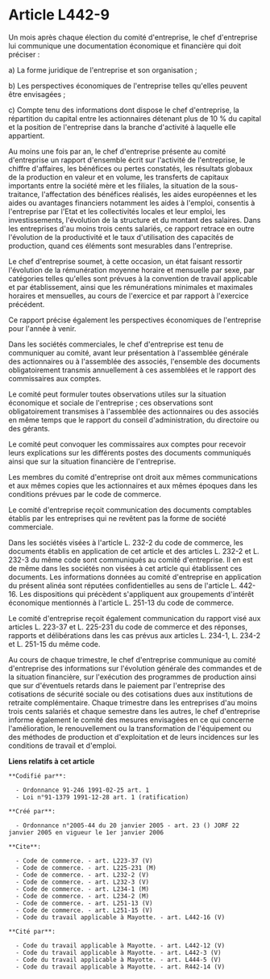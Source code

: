 # Article L442-9

Un mois après chaque élection du comité d'entreprise, le chef d'entreprise lui communique une documentation économique et
financière qui doit préciser :

a) La forme juridique de l'entreprise et son organisation ;

b) Les perspectives économiques de l'entreprise telles qu'elles peuvent être envisagées ;

c) Compte tenu des informations dont dispose le chef d'entreprise, la répartition du capital entre les actionnaires détenant
plus de 10 % du capital et la position de l'entreprise dans la branche d'activité à laquelle elle appartient.

Au moins une fois par an, le chef d'entreprise présente au comité d'entreprise un rapport d'ensemble écrit sur l'activité de
l'entreprise, le chiffre d'affaires, les bénéfices ou pertes constatés, les résultats globaux de la production en valeur et
en volume, les transferts de capitaux importants entre la société mère et les filiales, la situation de la sous-traitance,
l'affectation des bénéfices réalisés, les aides européennes et les aides ou avantages financiers notamment les aides à
l'emploi, consentis à l'entreprise par l'Etat et les collectivités locales et leur emploi, les investissements, l'évolution
de la structure et du montant des salaires. Dans les entreprises d'au moins trois cents salariés, ce rapport retrace en outre
l'évolution de la productivité et le taux d'utilisation des capacités de production, quand ces éléments sont mesurables dans
l'entreprise.

Le chef d'entreprise soumet, à cette occasion, un état faisant ressortir l'évolution de la rémunération moyenne horaire et
mensuelle par sexe, par catégories telles qu'elles sont prévues à la convention de travail applicable et par établissement,
ainsi que les rémunérations minimales et maximales horaires et mensuelles, au cours de l'exercice et par rapport à l'exercice
précédent.

Ce rapport précise également les perspectives économiques de l'entreprise pour l'année à venir.

Dans les sociétés commerciales, le chef d'entreprise est tenu de communiquer au comité, avant leur présentation à l'assemblée
générale des actionnaires ou à l'assemblée des associés, l'ensemble des documents obligatoirement transmis annuellement à ces
assemblées et le rapport des commissaires aux comptes.

Le comité peut formuler toutes observations utiles sur la situation économique et sociale de l'entreprise ; ces observations
sont obligatoirement transmises à l'assemblée des actionnaires ou des associés en même temps que le rapport du conseil
d'administration, du directoire ou des gérants.

Le comité peut convoquer les commissaires aux comptes pour recevoir leurs explications sur les différents postes des
documents communiqués ainsi que sur la situation financière de l'entreprise.

Les membres du comité d'entreprise ont droit aux mêmes communications et aux mêmes copies que les actionnaires et aux mêmes
époques dans les conditions prévues par le code de commerce.

Le comité d'entreprise reçoit communication des documents comptables établis par les entreprises qui ne revêtent pas la forme
de société commerciale.

Dans les sociétés visées à l'article L. 232-2 du code de commerce, les documents établis en application de cet article et des
articles L. 232-2 et L. 232-3 du même code sont communiqués au comité d'entreprise. Il en est de même dans les sociétés non
visées à cet article qui établissent ces documents. Les informations données au comité d'entreprise en application du présent
alinéa sont réputées confidentielles au sens de l'article L. 442-16. Les dispositions qui précèdent s'appliquent aux
groupements d'intérêt économique mentionnés à l'article L. 251-13 du code de commerce.

Le comité d'entreprise reçoit également communication du rapport visé aux articles L. 223-37 et L. 225-231 du code de
commerce et des réponses, rapports et délibérations dans les cas prévus aux articles L. 234-1, L. 234-2 et L. 251-15 du même
code.

Au cours de chaque trimestre, le chef d'entreprise communique au comité d'entreprise des informations sur l'évolution
générale des commandes et de la situation financière, sur l'exécution des programmes de production ainsi que sur d'éventuels
retards dans le paiement par l'entreprise des cotisations de sécurité sociale ou des cotisations dues aux institutions de
retraite complémentaire. Chaque trimestre dans les entreprises d'au moins trois cents salariés et chaque semestre dans les
autres, le chef d'entreprise informe également le comité des mesures envisagées en ce qui concerne l'amélioration, le
renouvellement ou la transformation de l'équipement ou des méthodes de production et d'exploitation et de leurs incidences
sur les conditions de travail et d'emploi.

**Liens relatifs à cet article**

	**Codifié par**:

	  - Ordonnance 91-246 1991-02-25 art. 1
	  - Loi n°91-1379 1991-12-28 art. 1 (ratification)

	**Créé par**:

	  - Ordonnance n°2005-44 du 20 janvier 2005 - art. 23 () JORF 22 janvier 2005 en vigueur le 1er janvier 2006

	**Cite**:

	  - Code de commerce. - art. L223-37 (V)
	  - Code de commerce. - art. L225-231 (M)
	  - Code de commerce. - art. L232-2 (V)
	  - Code de commerce. - art. L232-3 (V)
	  - Code de commerce. - art. L234-1 (M)
	  - Code de commerce. - art. L234-2 (M)
	  - Code de commerce. - art. L251-13 (V)
	  - Code de commerce. - art. L251-15 (V)
	  - Code du travail applicable à Mayotte. - art. L442-16 (V)

	**Cité par**:

	  - Code du travail applicable à Mayotte. - art. L442-12 (V)
	  - Code du travail applicable à Mayotte. - art. L442-3 (V)
	  - Code du travail applicable à Mayotte. - art. L444-5 (V)
	  - Code du travail applicable à Mayotte. - art. R442-14 (V)
